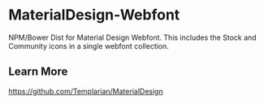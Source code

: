 # MaterialDesign-Webfont
NPM/Bower Dist for Material Design Webfont. This includes the Stock and Community icons in a single webfont collection.
## Learn More
https://github.com/Templarian/MaterialDesign
